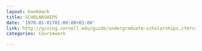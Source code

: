 ```yaml
---
layout: bookmark
title: SCHOLARSHIPS
date: '1970-01-01T01:00:00+01:00'
link: http://giving.cornell.edu/guide/undergraduate-scholarships.cfm?cat=1
categories: Coursework

---
```

